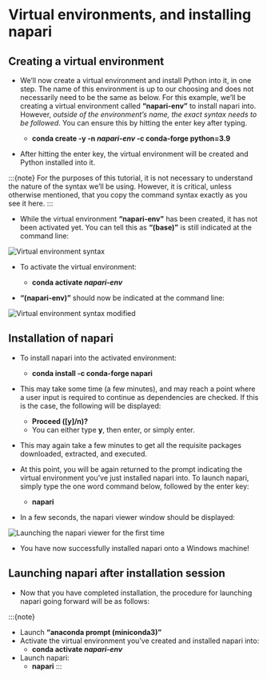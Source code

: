 # Virtual environments, and installing napari

## Creating a virtual environment

- We’ll now create a virtual environment and install Python into it, in one step. The name of this environment is up to our choosing and does not necessarily need to be the same as below. For this example, we’ll be creating a virtual environment called **“napari-env”** to install napari into. However, *outside of the environment’s name, the exact syntax needs to be followed*. You can ensure this by hitting the enter key after typing. 

  - **conda create -y -n *napari-env* -c conda-forge python=3.9**

- After hitting the enter key, the virtual environment will be created and Python installed into it.

:::{note} 
For the purposes of this tutorial, it is not necessary to understand the nature of the syntax we’ll be using. However, it is critical, unless otherwise mentioned, that you copy the command syntax exactly as you see it here. 
:::

- While the virtual environment **“napari-env”** has been created, it has not been activated yet. You can tell this as **“(base)”** is still indicated at the command line:  

![Virtual environment syntax](images/install-4.png)

- To activate the virtual environment:

  - **conda activate *napari-env***

- **“(napari-env)”** should now be indicated at the command line:

![Virtual environment syntax modified](images/install-5.png)

## Installation of napari 

- To install napari into the activated environment:

  - **conda install -c conda-forge napari**

- This may take some time (a few minutes), and may reach a point where a user input is required to continue as dependencies are checked. If this is the case, the following will be displayed:

  - **Proceed ([y]/n)?**
  - You can either type **y**, then enter, or simply enter.

- This may again take a few minutes to get all the requisite packages downloaded, extracted, and executed. 
- At this point, you will be again returned to the prompt indicating the virtual environment you’ve just installed napari into. To launch napari, simply type the one word command below, followed by the enter key:
  - **napari**

- In a few seconds, the napari viewer window should be displayed:

![Launching the napari viewer for the first time](images/install-6.png)

- You have now successfully installed napari onto a Windows machine!

## Launching napari after installation session

- Now that you have completed installation, the procedure for launching napari going forward will be as follows:

:::{note} 
- Launch **“anaconda prompt (miniconda3)”**
- Activate the virtual environment you’ve created and installed napari into:
  - **conda activate *napari-env***
- Launch napari:
  - **napari**
:::
